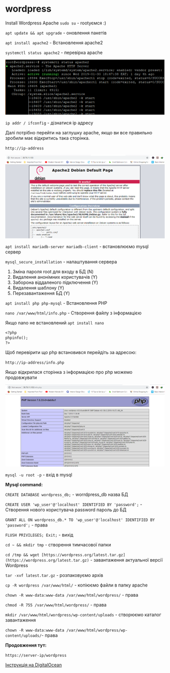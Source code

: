 # wordpress
Install Wordpress Apache
`sudo su` - rootуємся :)

`apt update && apt upgrade` - оновлення пакетів

`apt install apache2` - Встановлення apache2

`systemctl status apache2` - перевірка apache

![apache2-status.png](apache2-status.png)

`ip addr / ifconfig` - дізнатися ip адресу

Далі потрібно перейти на заглушку apache, якщо ви все правильно зробили має відкритись така сторінка.

`http://ip-address`

![apache-web-server-default-page.png](/apache-web-server-default-page.png)

`apt install mariadb-server mariadb-client` - встановлюємо mysql сервер

`mysql_secure_installation` - налаштування сервера

1. Зміна пароля root для входу в БД (N)
2. Видалення анонімних користувачів (Y)
3. Заборона віддаленого підключення (Y)
4. Видалення шаблону (Y)
5. Перезавантаження БД (Y)

`apt install php php-mysql` - Встановлення PHP

`nano /var/www/html/info.php` - Створення файлу з інформацією

Якщо nano не встановлений `apt install nano`

```
<?php
phpinfo();
?>
```

Щоб перевірити що php встановився перейдіть за адресою:

`http://ip-address/info.php`

Якщо відкрилася сторінка з інформацією про php можемо продовжувати

![info-php-webpage.png](info-php-webpage.png)

`mysql -u root -p` - вхід в mysql

**Mysql command:**

`CREATE DATABASE wordpress_db;` - worrdpress_db назва БД

`CREATE USER 'wp_user'@'localhost' IDENTIFIED BY 'password';` - Створення нового користувача password пароль до БД

`GRANT ALL ON wordpress_db.* TO 'wp_user'@'localhost' IDENTIFIED BY 'password';` - права

`FLUSH PRIVILEGES;
Exit;` - вихід

`cd ~ && mkdir tmp` - створення тимчасової папки

`cd /tmp && wget [https://wordpress.org/latest.tar.gz](https://wordpress.org/latest.tar.gz)` - завантаження актуальної версії Wordpress

`tar -xvf latest.tar.gz` - розпаковуємо архів

`cp -R wordpress /var/www/html/` - копіюємо файли в папку apache

`chown -R www-data:www-data /var/www/html/wordpress/` - права

`chmod -R 755 /var/www/html/wordpress/` - права

`mkdir /var/www/html/wordpress/wp-content/uploads` - створюємо каталог завантаження

`chown -R www-data:www-data /var/www/html/wordpress/wp-content/uploads/`- права

**Продовження тут:**

`https://server-ip/wordpress`

[Інструкція на DigitalOcean](https://www.digitalocean.com/community/tutorials/install-wordpress-on-ubuntu)
